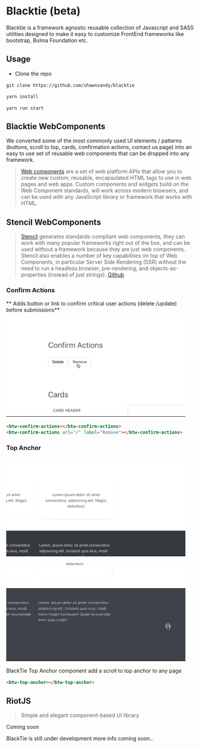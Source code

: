 # Blacktie (beta)

 Blacktie is a framework agnostic reusable collection of Javascript and SASS utilities designed to make it easy to customize FrontEnd frameworks like bootstrap, Bulma Foundation etc.


## Usage

* Clone the repo

```
git clone https://github.com/shawnsandy/blacktie
```

```bash
yarn install
```

```
yarn run start
```


## Blacktie WebComponents

We converted some of the most commonly used UI elements / patterns (buttons, scroll to top, cards, confirmation actions, contact us page) into an easy to use set of reusable web components that can be dropped into any framework.

> [Web components](https://www.webcomponents.org/introduction) are a set of web platform APIs that allow you to create new custom, reusable, encapsulated HTML tags to use in web pages and web apps. Custom components and widgets build on the Web Component standards, will work across modern browsers, and can be used with any JavaScript library or framework that works with HTML.

## Stencil WebComponents

> [Stencil](https://stenciljs.com/docs/intro) generates standards-compliant web components, they can work with many popular frameworks right out of the box, and can be used without a framework because they are just web components. Stencil also enables a number of key capabilities on top of Web Components, in particular Server Side Rendering (SSR) without the need to run a headless browser, pre-rendering, and objects-as-properties (instead of just strings). [Github](https://github.com/ionic-team/stencil)

### Confirm Actions

** Adds button or link to confirm critical user actions (delete /update) before submissions**

![Confirm Actions](/confirm-actions.gif)



``` html
<btw-confirm-actions></btw-confirm-actions>
<btw-confirm-actions url="/" label="Remove"></btw-confirm-actions>

```

### Top Anchor

![top anchor link](/btw-anchor.gif)


![top anchor link](/scrolling-top.gif)


BlackTie Top Anchor component add a scroll to top anchor to any page

``` html
<btw-top-anchor></btw-top-anchor>
```

## RiotJS

> Simple and elegant component-based UI library



Coming soon

BlackTie is still under development more info coming soon..
